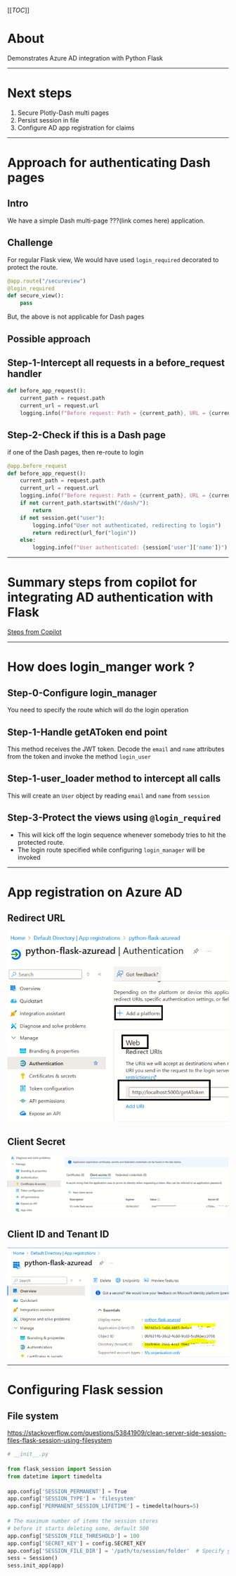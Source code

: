[[_TOC_]]

# About
Demonstrates Azure AD integration with Python Flask

---

# Next steps
1. Secure Plotly-Dash multi pages
1. Persist session in file
1. Configure AD app registration for claims

----

# Approach for authenticating Dash pages

## Intro
We have a simple Dash multi-page ???(link comes here) application.

## Challenge
For regular Flask view, We would have used `login_required` decorated to protect the route.

```python
@app.route("/secureview")
@login_required
def secure_view():
    pass
```
But, the above is not applicable for Dash pages

## Possible approach

## Step-1-Intercept all requests in a before_request handler

```python
def before_app_request():
    current_path = request.path
    current_url = request.url
    logging.info(f"Before request: Path = {current_path}, URL = {current_url}")

```

## Step-2-Check if this is a Dash page

if one of the Dash pages, then re-route to login
```python
@app.before_request
def before_app_request():
    current_path = request.path
    current_url = request.url
    logging.info(f"Before request: Path = {current_path}, URL = {current_url}")
    if not current_path.startswith("/dash/"):
        return
    if not session.get("user"):
        logging.info("User not authenticated, redirecting to login")
        return redirect(url_for("login"))
    else:
        logging.info(f"User authenticated: {session['user']['name']}")

```

----

# Summary steps from copilot for integrating AD authentication with Flask
[Steps from Copilot](docs/copilot.md)

----

# How does login_manger work ?

## Step-0-Configure login_manager
You need to specify the route which will do the login operation

## Step-1-Handle getAToken end point

This method receives the JWT token. Decode the `email` and `name` attributes from the token and invoke the method `login_user` 

## Step-1-user_loader method to intercept all calls

This will create an `User` object by reading `email` and `name` from `session`

## Step-3-Protect the views using `@login_required`

- This will kick off the login sequence whenever somebody tries to hit the protected route. 
- The login route specified while configuring `login_manager` will be invoked

---

# App registration on Azure AD

## Redirect URL
![alt text](docs/images/azure_app_registration.png)

## Client Secret

![alt text](docs/images/client_secret.png)

## Client ID and Tenant ID

![alt text](docs/images/client_id.png)

---

# Configuring Flask session

## File system 
https://stackoverflow.com/questions/53841909/clean-server-side-session-files-flask-session-using-filesystem

```python
# __init__.py

from flask_session import Session
from datetime import timedelta

app.config['SESSION_PERMANENT'] = True
app.config['SESSION_TYPE'] = 'filesystem'
app.config['PERMANENT_SESSION_LIFETIME'] = timedelta(hours=5)

# The maximum number of items the session stores 
# before it starts deleting some, default 500
app.config['SESSION_FILE_THRESHOLD'] = 100  
app.config['SECRET_KEY'] = config.SECRET_KEY
app.config['SESSION_FILE_DIR'] = '/path/to/session/folder'  # Specify your folder path here
sess = Session()
sess.init_app(app)
```

